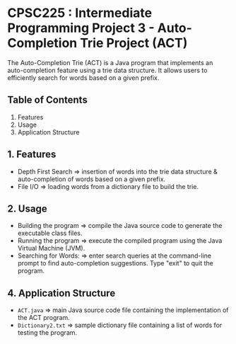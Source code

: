   # CPSC225 : Intermediate Programming Project 3 - Auto-Completion Trie Project (ACT)
  
  The Auto-Completion Trie (ACT) is a Java program that implements an auto-completion feature using a trie data structure. It allows users     to efficiently search for words based on a given prefix.
  

  ## Table of Contents

  1. Features
  2. Usage
  3. Application Structure
  

  ## 1. Features
  
  - Depth First Search ⇒ insertion of words into the trie data structure & auto-completion of words based on a given prefix.
  - File I/O ⇒ loading words from a dictionary file to build the trie.
    

  ## 2. Usage
  
  - Building the program ⇒ compile the Java source code to generate the executable class files.
  - Running the program ⇒ execute the compiled program using the Java Virtual Machine (JVM).
  - Searching for Words: ⇒ enter search queries at the command-line prompt to find auto-completion suggestions. Type "exit" to quit the         program.
    

  ## 4. Application Structure
  
  - `ACT.java` ⇒ main Java source code file containing the implementation of the ACT program.
  - `Dictionary2.txt` ⇒ sample dictionary file containing a list of words for testing the program.

